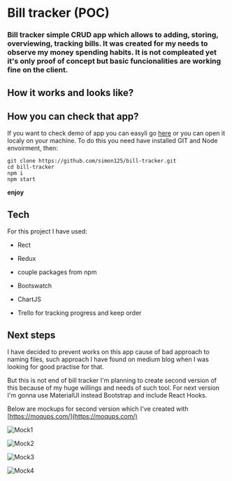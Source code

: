 # Bill tracker (POC)

### Bill tracker simple CRUD app which allows to adding, storing, overviewing, tracking bills. It was created for my needs to observe my money spending habits. It is not compleated yet it's only proof of concept but basic funcionalities are working fine on the client. 

## How it works and looks like? 




## How you can check that app?

If you want to check demo of app you can easyli go [here](http://bill-tracker.surge.sh) or you can open it localy on your machine. To do this you need have installed GIT and Node envoirment, then:

```
git clone https://github.com/simon125/bill-tracker.git
cd bill-tracker
npm i
npm start
```

**enjoy**

## Tech

For this project I have used:

- Rect
- Redux
- couple packages from npm
- Bootswatch
- ChartJS

- Trello for tracking progress and keep order


## Next steps

I have decided to prevent works on this app cause of bad approach to naming files,
such approach I have found on medium blog when I was looking for good practise for that.

But this is not end of bill tracker I'm planning to create second version of this because of my huge willings and needs of such tool. For next version I'm gonna use MaterialUI instead Bootstrap and include React Hooks.

Below are mockups for second version which I've created with  [https://moqups.com/](https://moqups.com/)

![Mock1](https://github.com/simon125/bill-tracker/blob/master/src/mockups/home.png "Mock 1")

![Mock2](https://github.com/simon125/bill-tracker/blob/master/src/mockups/add-bill.png "Mock 2")

![Mock3](https://github.com/simon125/bill-tracker/blob/master/src/mockups/bills-list.png "Mock 3")

![Mock4](https://github.com/simon125/bill-tracker/blob/master/src/mockups/stats.png "Mock 4")

 
